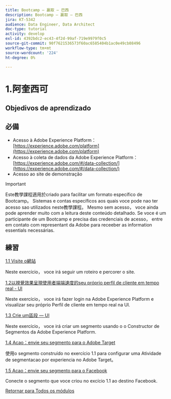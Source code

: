 ```yaml
---
title: Bootcamp — 贏取 — 巴西
description: Bootcamp — 贏取 — 巴西
jira: KT-5342
audience: Data Engineer, Data Architect
doc-type: tutorial
activity: develop
exl-id: 4392bdc2-ec43-4f2d-99af-719e9979f0c5
source-git-commit: 90f7621536573f60ac6585404b1ac0e49cb08496
workflow-type: tm+mt
source-wordcount: '224'
ht-degree: 0%

---
```


# 1.阿奎西可

## Objedivos de aprendizado

## 必備

- Acesso à Adobe Experience Platform： [https://experience.adobe.com/platform](https://experience.adobe.com/platform)
- Acesso à coleta de dados da Adobe Experience Platform： [https://experience.adobe.com/#/data-collection/](https://experience.adobe.com/#/data-collection/)
- Acesso ao site de demonstração

>[!IMPORTANT]
>
>Este教學課程適用於criado para facilitar um formato específico de Bootcamp。 Sistemas e contas específicos aos quais voce pode nao ter acesso sao utilizados neste教學課程。 Mesmo sem acesso， voce ainda pode aprender muito com a leitura deste conteúdo detalhado. Se voce é um participante de um Bootcamp e precisa das credenciais de acesso， entre em contato com representant da Adobe para receeber as information essentials necessárias.

## 練習

[1.1 Visite o網站](./ex1.md)

Neste exercício， voce irá seguir um roteiro e percorer o site.

[1.2以視覺效果呈現使用者端端速度的seu próprio perfil de cliente em tempo real - UI](./ex2.md)

Neste exercício， voce irá fazer login na Adobe Experience Platform e visualizar seu próprio Perfil de cliente em tempo real na UI.

[1.3 Crie um區段 — UI](./ex3.md)

Neste exercício， voce irá criar um segmento usando o o Constructor de Segmentos da Adobe Experience Platform.

[1.4 Acao：envie seu segmento para o Adobe Target](./ex4.md)

使用o segmento construído no exercício 1.1 para configurar uma Atividade de segmentacao por experiencia no Adobe Target。

[1.5 Acao：envie seu segmento para o Facebook](./ex5.md)

Conecte o segmento que voce criou no excício 1.1 ao destino Facebook.

[Retornar para Todos os módulos](../../overview.md)

